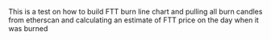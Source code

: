 This is a test on how to build FTT burn line chart and pulling all burn candles from etherscan and calculating an estimate of FTT price on the day when it was burned
